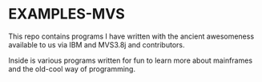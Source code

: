 # EXAMPLES-MVS
This repo contains programs I have written with the ancient awesomeness available to us via IBM and MVS3.8j and contributors.

Inside is various programs written for fun to learn more about mainframes and the old-cool way of programming.
